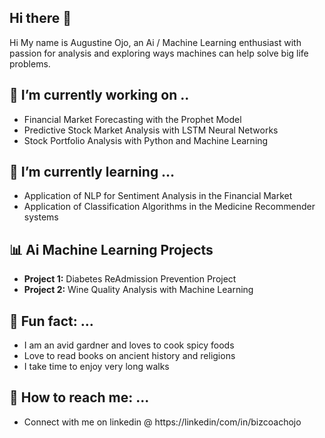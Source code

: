## Hi there 👋

<!--
**AiSuccessNow/AiSuccessNow** is a ✨ _special_ ✨ repository because its `README.md` (this file) appears on your GitHub profile.

Here are some ideas to get you started:

- 🔭 I’m currently working on ...
- 🌱 I’m currently learning ...
- 👯 I’m looking to collaborate on ...
- 🤔 I’m looking for help with ...
- 💬 Ask me about ...
- 📫 How to reach me: ...
- 😄 Pronouns: ...
- ⚡ 
-->


Hi My name is Augustine Ojo, an Ai / Machine Learning enthusiast with passion for analysis and exploring ways machines can help solve big life problems.
   
## 🔭 I’m currently working on ..
- Financial Market Forecasting with the Prophet Model 
- Predictive Stock Market Analysis with LSTM Neural Networks
- Stock Portfolio Analysis with Python and Machine Learning

## 🌱 I’m currently learning …
- Application of NLP for Sentiment Analysis in the Financial Market
- Application of Classification Algorithms in the Medicine 
Recommender systems 

## 📊 Ai Machine Learning Projects
-  **Project 1:** Diabetes ReAdmission Prevention Project
-  **Project 2:** Wine Quality Analysis with Machine Learning

## 🌱 Fun fact: ...
- I am an avid gardner and loves to cook spicy foods
- Love to read books on ancient history and religions
- I take time to enjoy very long walks

## 🌱 How to reach me: ...
  - Connect with me on linkedin @ https://linkedin/com/in/bizcoachojo

